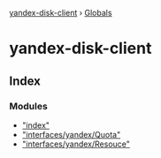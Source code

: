 [yandex-disk-client](README.md) › [Globals](globals.md)

# yandex-disk-client

## Index

### Modules

* ["index"](modules/_index_.md)
* ["interfaces/yandex/Quota"](modules/_interfaces_yandex_quota_.md)
* ["interfaces/yandex/Resouce"](modules/_interfaces_yandex_resouce_.md)

